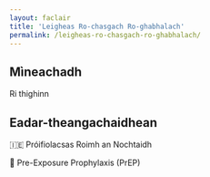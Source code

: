 ```yaml
---
layout: faclair
title: 'Leigheas Ro-chasgach Ro-ghabhalach'
permalink: /leigheas-ro-chasgach-ro-ghabhalach/
---
```


## Mìneachadh

Ri thighinn

## Eadar-theangachaidhean

&#x1f1ee;&#x1f1ea; Próifiolacsas Roimh an Nochtaidh

&#x1f3f4;&#xe0067;&#xe0062;&#xe0065;&#xe006e;&#xe0067;&#xe007f; Pre-Exposure Prophylaxis (PrEP)